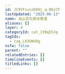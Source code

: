 ```yaml
---
id: JC9YFsvcnDXHj_q-0QjCP
lastUpdated: "2025-06-13"
name: 龙山文化排水管道
aliases: []
layer: 4
categoryId: cat_1YBqIhJq
tagIds:
  - tag_L83OWV8g
nsfw: false
parent: ""
relatedEntries: []
timelineEvents: []
titledLinks: []
---
```


